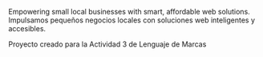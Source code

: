 Empowering small local businesses with smart, affordable web solutions.
Impulsamos pequeños negocios locales con soluciones web inteligentes y accesibles.

Proyecto creado para la Actividad 3 de Lenguaje de Marcas